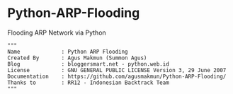 # Python-ARP-Flooding
Flooding ARP Network via Python
```
"""
Name             : Python ARP Flooding
Created By       : Agus Makmun (Summon Agus)
Blog             : bloggersmart.net - python.web.id
License          : GNU GENERAL PUBLIC LICENSE Version 3, 29 June 2007
Documentation    : https://github.com/agusmakmun/Python-ARP-Flooding/
Thanks to        : RR12 - Indonesian Backtrack Team
"""
```
